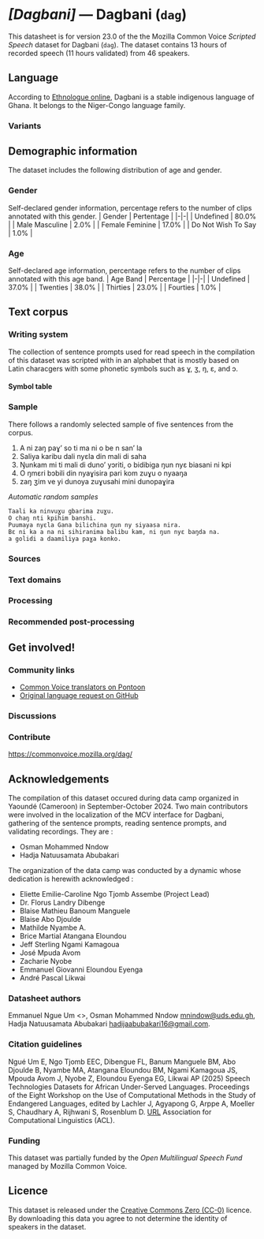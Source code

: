# *[Dagbani]* &mdash; Dagbani (`dag`)
This datasheet is for version 23.0 of the the Mozilla Common Voice *Scripted Speech* dataset 
for Dagbani (`dag`). The dataset contains 13 hours of recorded
speech (11 hours validated) from 46 speakers.

## Language
According to [Ethnologue online](https://www.ethnologue.com/language/dag/), Dagbani is a stable indigenous language of Ghana. It belongs to the Niger-Congo language family.
<!-- {{LANGUAGE_DESCRIPTION}} -->
<!-- Provide a brief (1-2 paragraph) description of your language -->

### Variants
<!-- {{VARIANT_DESCRIPTION}} -->
<!-- @ OPTIONAL @ -->
<!-- Describe the variants (MCV variants) of your language -->

## Demographic information
The dataset includes the following distribution of age and gender.
<!-- You can get a lot of the information in this section from https://analyzer.cv-toolbox.web.tr/browse -->

### Gender
Self-declared gender information, percentage refers to the number of clips annotated with this gender.
| Gender | Pertentage |
|-|-|
| Undefined | 80.0% |
| Male Masculine | 2.0% |
| Female Feminine | 17.0% |
| Do Not Wish To Say | 1.0% |
<!-- {{GENDER_TABLE}} -->
<!-- @ AUTOMATICALLY GENERATED @ -->
<!-- | Gender | Frequency |
|--------|-----------|
| male, masculine | ? |
| undeclared | ? |
| female, feminine | ? | -->

### Age
Self-declared age information, percentage refers to the number of clips annotated with this age band.
| Age Band | Percentage |
|-|-|
| Undefined | 37.0% |
| Twenties | 38.0% |
| Thirties | 23.0% |
| Fourties | 1.0% |
<!-- {{AGE_TABLE}} -->
<!-- @ AUTOMATICALLY GENERATED @ -->
<!-- | Age band | Frequency |
|----------|-----------|
| teens | ? |
| twenties | ? |
| thirties | ? |
| fourties | ? |
| fifties | ? |
   ...if other age ranges are present in your data, add rows... -->

## Text corpus
<!-- {{TEXT_CORPUS_DESCRIPTION}} -->
<!-- @ OPTIONAL @ -->
<!-- An overview of the text corpus, with information such as average length (in characters and words) of validated sentences. -->

### Writing system
The collection of sentence prompts used for read speech in the compilation of this dataset was scripted with in an alphabet that is mostly based on Latin characgers with some phonetic symbols such as ɣ, ʒ, ŋ, ɛ, and ɔ.
<!-- {{WRITING_SYSTEM_DESCRIPTION}} -->
<!-- @ OPTIONAL @ -->
<!-- A description of the writing system (or writing systems) used in the text corpus -->

#### Symbol table
<!-- {{ALPHABET_TABLE}} -->
<!-- @ OPTIONAL @ -->
<!-- If the writing system is alphabetic, you can include the valid alphabet here -->

### Sample
There follows a randomly selected sample of five sentences from the corpus.
1. A ni zaŋ paɣ’ so ti ma ni o be n san’ la 
2. Saliya karibu dali nyɛla din mali di saha
3. Ŋunkam mi ti mali di duno’ yɔriti, o bidibiga ŋun nyɛ biasani ni kpi
4. O ŋmɛri bɔbili din nyaɣisira pari kom zuɣu o nyaaŋa
5. zaŋ ʒim ve yi dunoya zuɣusahi mini dunopaɣira

*Automatic random samples*

```
Taali ka ninvuɣu gbarima zuɣu.
O chaŋ nti kpihim banshi.
Puumaya nyɛla Gana bilichina ŋun ny siyaasa nira.
Bɛ ni ka a na ni sihiranima balibu kam, ni ŋun nyɛ baŋda na.
a golidi a daamiliya paɣa konko.
```
<!-- {{SENTENCES_SAMPLE}} -->

### Sources
<!-- {{SOURCES_LIST}} -->
<!-- @ OPTIONAL @ -->
<!-- A list of sentence sources, can be curated to the top-N -->

### Text domains
<!-- {{TEXT_DOMAIN_DESCRIPTION}} -->
<!-- @ OPTIONAL @ -->
<!-- What text domains are represented in the corpus? -->

### Processing
<!-- {{PROCESSING_DESCRIPTION}} -->
<!-- @ OPTIONAL @ -->
<!-- How has the text data been processed -->

### Recommended post-processing
<!-- {{RECOMMENDED_POSTPROCESSING_DESCRIPTION}} -->
<!-- @ OPTIONAL @ -->
<!-- What should people do before they use the data, for example Unicode normalisation -->

## Get involved!

### Community links
* [Common Voice translators on Pontoon](https://pontoon.mozilla.org/dag/common-voice/contributors/)
* [Original language request on GitHub](https://github.com/common-voice/common-voice/issues/4924)
<!-- {{COMMUNITY_LINKS_LIST}} -->
<!-- @ OPTIONAL @ -->
<!-- Links to community chats / fora -->

### Discussions
<!-- {{DISCUSSION_LINKS_LIST}} -->
<!-- @ OPTIONAL @ -->
<!-- Any links to discussions, for example on Discourse or other fora or blogs can be included here -->

### Contribute
https://commonvoice.mozilla.org/dag/
<!-- {{CONTRIBUTE_LINKS_LIST}} -->
<!-- Here you can include links for how to contribute to the dataset -->

## Acknowledgements
The compilation of this dataset occured during data camp organized in Yaoundé (Cameroon) in September-October 2024. Two main contributors were involved in the localization of the MCV interface for Dagbani, gathering of the sentence prompts, reading sentence prompts, and validating recordings. They are :
- Osman Mohammed Nndow 
- Hadja Natuusamata Abubakari


The organization of the data camp was conducted by a dynamic whose dedication is herewith acknowledged :
- Eliette Emilie-Caroline Ngo Tjomb Assembe (Project Lead)
- Dr. Florus Landry Dibenge
- Blaise Mathieu Banoum Manguele
- Blaise Abo Djoulde
- Mathilde Nyambe A.
- Brice Martial Atangana Eloundou
- Jeff Sterling Ngami Kamagoua
- José Mpuda Avom
- Zacharie Nyobe
- Emmanuel Giovanni Eloundou Eyenga
- André Pascal Likwai

### Datasheet authors
Emmanuel Ngue Um <>, Osman Mohammed Nndow <mnindow@uds.edu.gh>, Hadja Natuusamata Abubakari <hadijaabubakari16@gmail.com>.
<!-- {{DATASHEET_AUTHORS_LIST}} -->
<!-- A list in the format of: Your Name <email@email.com> -->

### Citation guidelines
Ngué Um E, Ngo Tjomb EEC, Dibengue FL, Banum Manguele BM, Abo Djoulde B, Nyambe MA, Atangana Eloundou BM, Ngami Kamagoua JS, Mpouda Avom J, Nyobe Z, Eloundou Eyenga EG, Likwai AP (2025) Speech Technologies Datasets for African Under-Served Languages. Proceedings of the Eight Workshop on the Use of Computational Methods in the Study of Endangered Languages, edited by Lachler J, Agyapong G, Arppe A, Moeller S, Chaudhary A, Rijhwani S, Rosenblum D. [URL](https://aclanthology.org/2025.computel-main.pdf) 
Association for Computational Linguistics (ACL).
<!-- {{CITATION_DESCRIPTION}} -->
<!-- @ OPTIONAL @ -->
<!-- If you published a paper and would like people to cite it, you can include the BiBTeX here -->

### Funding
This dataset was partially funded by the *Open Multilingual Speech Fund* managed by Mozilla Common Voice.
<!-- {{FUNDING_DESCRIPTION}} -->
<!-- @ OPTIONAL @ -->
<!-- If you received any funding, you can include the acknowledgement here -->

## Licence
This dataset is released under the [Creative Commons Zero (CC-0)](https://creativecommons.org/public-domain/cc0/) licence. By downloading this data
you agree to not determine the identity of speakers in the dataset.